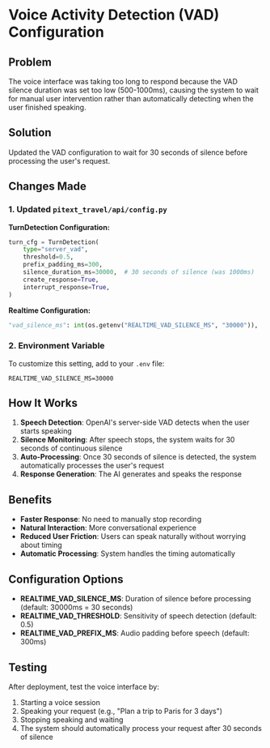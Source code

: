 # Voice Activity Detection (VAD) Configuration

## Problem
The voice interface was taking too long to respond because the VAD silence duration was set too low (500-1000ms), causing the system to wait for manual user intervention rather than automatically detecting when the user finished speaking.

## Solution
Updated the VAD configuration to wait for 30 seconds of silence before processing the user's request.

## Changes Made

### 1. Updated `pitext_travel/api/config.py`

**TurnDetection Configuration:**
```python
turn_cfg = TurnDetection(
    type="server_vad",
    threshold=0.5,
    prefix_padding_ms=300,
    silence_duration_ms=30000,  # 30 seconds of silence (was 1000ms)
    create_response=True,
    interrupt_response=True,
)
```

**Realtime Configuration:**
```python
"vad_silence_ms": int(os.getenv("REALTIME_VAD_SILENCE_MS", "30000")),  # 30 seconds of silence
```

### 2. Environment Variable
To customize this setting, add to your `.env` file:
```
REALTIME_VAD_SILENCE_MS=30000
```

## How It Works

1. **Speech Detection**: OpenAI's server-side VAD detects when the user starts speaking
2. **Silence Monitoring**: After speech stops, the system waits for 30 seconds of continuous silence
3. **Auto-Processing**: Once 30 seconds of silence is detected, the system automatically processes the user's request
4. **Response Generation**: The AI generates and speaks the response

## Benefits

- **Faster Response**: No need to manually stop recording
- **Natural Interaction**: More conversational experience
- **Reduced User Friction**: Users can speak naturally without worrying about timing
- **Automatic Processing**: System handles the timing automatically

## Configuration Options

- **REALTIME_VAD_SILENCE_MS**: Duration of silence before processing (default: 30000ms = 30 seconds)
- **REALTIME_VAD_THRESHOLD**: Sensitivity of speech detection (default: 0.5)
- **REALTIME_VAD_PREFIX_MS**: Audio padding before speech (default: 300ms)

## Testing

After deployment, test the voice interface by:
1. Starting a voice session
2. Speaking your request (e.g., "Plan a trip to Paris for 3 days")
3. Stopping speaking and waiting
4. The system should automatically process your request after 30 seconds of silence 